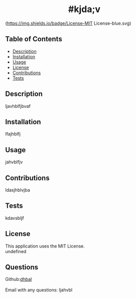 
  
  <h1 align="center">#kjda;v</h1>

  (https://img.shields.io/badge/License-MIT License-blue.svg)<br />

  ## Table of Contents
  - [Description](#description)
  - [Installation](#installation)
  - [Usage](#usage)
  - [License](#license)
  - [Contributions](#contributions)
  - [Tests](#tests)

## Description
  ljavhblfjbvaf

  ## Installation
  lfajhblfj

  ## Usage
  jahvblfjv 
  
  ## Contributions
  ldasjhblvjba

  ## Tests
  kdavsbljf
  
  ## License
  This application uses the MIT License.<br />
  undefined

  ## Questions
  Github:[dhbal](https://github.com/dhbal)<br />
  <br />
  Email with any questions: ljahvbl
